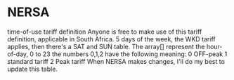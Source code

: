 # NERSA
time-of-use tariff definition
Anyone is free to make use of this tariff definition, applicable in South Africa.
5 days of the week, the WKD tariff applies, then there's a SAT and SUN table.
The array[] represent the hour-of-day, 0 to 23
the numbers 0,1,2 have the following meaning:
0 OFF-peak
1 standard tariff
2 Peak tariff
When NERSA makes changes, I'll do my best to update this table.
